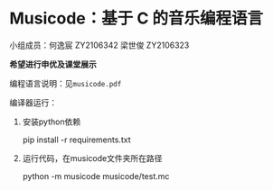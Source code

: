 # Musicode：基于 C 的音乐编程语言

小组成员：何逸宸 ZY2106342  梁世俊 ZY2106323

**希望进行申优及课堂展示**

编程语言说明：见`musicode.pdf`

编译器运行：

1. 安装python依赖

   pip install -r requirements.txt

2. 运行代码，在musicode文件夹所在路径

   python -m musicode musicode/test.mc

